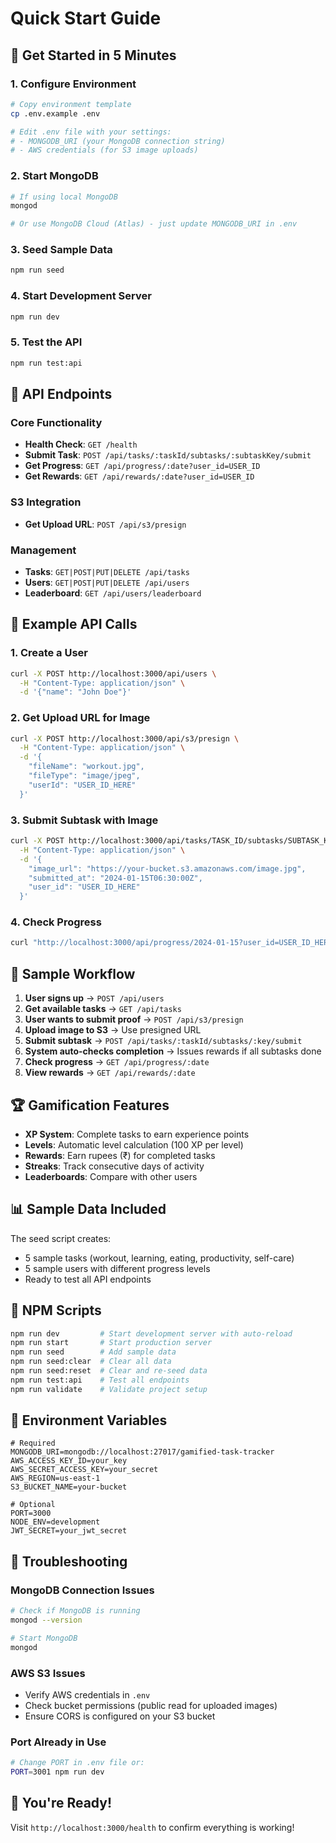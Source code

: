 # Quick Start Guide

## 🚀 Get Started in 5 Minutes

### 1. **Configure Environment**
```bash
# Copy environment template
cp .env.example .env

# Edit .env file with your settings:
# - MONGODB_URI (your MongoDB connection string)
# - AWS credentials (for S3 image uploads)
```

### 2. **Start MongoDB**
```bash
# If using local MongoDB
mongod

# Or use MongoDB Cloud (Atlas) - just update MONGODB_URI in .env
```

### 3. **Seed Sample Data**
```bash
npm run seed
```

### 4. **Start Development Server**
```bash
npm run dev
```

### 5. **Test the API**
```bash
npm run test:api
```

## 🔗 API Endpoints

### Core Functionality
- **Health Check**: `GET /health`
- **Submit Task**: `POST /api/tasks/:taskId/subtasks/:subtaskKey/submit`
- **Get Progress**: `GET /api/progress/:date?user_id=USER_ID`
- **Get Rewards**: `GET /api/rewards/:date?user_id=USER_ID`

### S3 Integration
- **Get Upload URL**: `POST /api/s3/presign`

### Management
- **Tasks**: `GET|POST|PUT|DELETE /api/tasks`
- **Users**: `GET|POST|PUT|DELETE /api/users`
- **Leaderboard**: `GET /api/users/leaderboard`

## 📱 Example API Calls

### 1. Create a User
```bash
curl -X POST http://localhost:3000/api/users \
  -H "Content-Type: application/json" \
  -d '{"name": "John Doe"}'
```

### 2. Get Upload URL for Image
```bash
curl -X POST http://localhost:3000/api/s3/presign \
  -H "Content-Type: application/json" \
  -d '{
    "fileName": "workout.jpg",
    "fileType": "image/jpeg", 
    "userId": "USER_ID_HERE"
  }'
```

### 3. Submit Subtask with Image
```bash
curl -X POST http://localhost:3000/api/tasks/TASK_ID/subtasks/SUBTASK_KEY/submit \
  -H "Content-Type: application/json" \
  -d '{
    "image_url": "https://your-bucket.s3.amazonaws.com/image.jpg",
    "submitted_at": "2024-01-15T06:30:00Z",
    "user_id": "USER_ID_HERE"
  }'
```

### 4. Check Progress
```bash
curl "http://localhost:3000/api/progress/2024-01-15?user_id=USER_ID_HERE"
```

## 🎯 Sample Workflow

1. **User signs up** → `POST /api/users`
2. **Get available tasks** → `GET /api/tasks`
3. **User wants to submit proof** → `POST /api/s3/presign`
4. **Upload image to S3** → Use presigned URL
5. **Submit subtask** → `POST /api/tasks/:taskId/subtasks/:key/submit`
6. **System auto-checks completion** → Issues rewards if all subtasks done
7. **Check progress** → `GET /api/progress/:date`
8. **View rewards** → `GET /api/rewards/:date`

## 🏆 Gamification Features

- **XP System**: Complete tasks to earn experience points
- **Levels**: Automatic level calculation (100 XP per level)
- **Rewards**: Earn rupees (₹) for completed tasks
- **Streaks**: Track consecutive days of activity
- **Leaderboards**: Compare with other users

## 📊 Sample Data Included

The seed script creates:
- 5 sample tasks (workout, learning, eating, productivity, self-care)
- 5 sample users with different progress levels
- Ready to test all API endpoints

## 🔧 NPM Scripts

```bash
npm run dev         # Start development server with auto-reload
npm run start       # Start production server
npm run seed        # Add sample data
npm run seed:clear  # Clear all data
npm run seed:reset  # Clear and re-seed data
npm run test:api    # Test all endpoints
npm run validate    # Validate project setup
```

## 📝 Environment Variables

```env
# Required
MONGODB_URI=mongodb://localhost:27017/gamified-task-tracker
AWS_ACCESS_KEY_ID=your_key
AWS_SECRET_ACCESS_KEY=your_secret
AWS_REGION=us-east-1
S3_BUCKET_NAME=your-bucket

# Optional
PORT=3000
NODE_ENV=development
JWT_SECRET=your_jwt_secret
```

## 🐛 Troubleshooting

### MongoDB Connection Issues
```bash
# Check if MongoDB is running
mongod --version

# Start MongoDB
mongod
```

### AWS S3 Issues
- Verify AWS credentials in `.env`
- Check bucket permissions (public read for uploaded images)
- Ensure CORS is configured on your S3 bucket

### Port Already in Use
```bash
# Change PORT in .env file or:
PORT=3001 npm run dev
```

## 🎉 You're Ready!

Visit `http://localhost:3000/health` to confirm everything is working!
